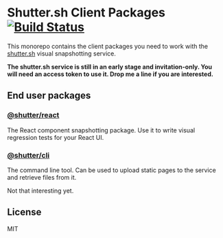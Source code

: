 # Shutter.sh Client Packages [![Build Status](https://travis-ci.org/andywer/shutter.svg?branch=master)](https://travis-ci.org/andywer/shutter)

This monorepo contains the client packages you need to work with the [shutter.sh](https://shutter.sh/) visual snapshotting service.

**The shutter.sh service is still in an early stage and invitation-only. You will need an access token to use it. Drop me a line if you are interested.**


## End user packages

### [@shutter/react](./packages/react/README.md)

The React component snapshotting package. Use it to write visual regression tests for your React UI.

### [@shutter/cli](./packages/cli/README.md)

The command line tool. Can be used to upload static pages to the service and retrieve files from it.

Not that interesting yet.


## License

MIT
